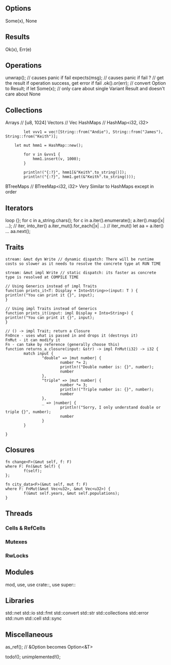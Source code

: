 ## Options

Some(x), None

## Results

Ok(x), Err(e)

## Operations

unwrap(); // causes panic if fail
expects(msg); // causes panic if fail
? // get the result if operation success, get error if fail
.ok().or(err); // convert Option to Result;
if let Some(x); // only care about single Variant Result and doesn't care about None

## Collections

Arrays // [u8, 1024]
Vectors // Vec<i32>
HashMaps // HashMap<i32, i32>

```
        let vvv1 = vec![String::from("Andie"), String::from("James"), String::from("Keith")];

	let mut hmm1 = HashMap::new();

        for v in &vvv1 {
            hmm1.insert(v, 1000);
        }

        println!("{:?}", hmm1[&"Keith".to_string()]);
        println!("{:?}", hmm1.get(&"Keith".to_string()));
```

BTreeMaps // BTreeMap<i32, i32> Very Similar to HashMaps except in order

## Iterators

loop {};
for c in a_string.chars();
for c in a.iter().enumerate();
a.iter().map(|x| ...); // iter, into_iter()
a.iter_mut().for_each(|x| ...) // iter_mut()
let aa = a.iter() ... aa.next();

## Traits

```
stream: &mut dyn Write // dynamic dispatch: There will be runtime costs so slower as it needs to resolve the concrete type at RUN TIME

stream: &mut impl Write // static dispatch: its faster as concrete type is resolved at COMPILE TIME

// Using Generics instead of impl Traits
function prints_it<T: Display + Into<String>>(input: T ) {
println!("You can print it {}", input);
}

// Using impl Traits instead of Generics
function prints_it(input: impl Display + Into<String>) {
println!("You can print it {}", input);
}

// () -> impl Trait; return a Closure
FnOnce - uses what is passed in and drops it (destroys it)
FnMut - it can modify it
Fn - can take by reference (generally choose this)
function returns_a_closure(input: &str) -> impl FnMut(i32) -> i32 {
        match input {
                "double" => |mut number| {
                        number *= 2;
                        println!("Double number is: {}", number);
                        number
                },
                "triple" => |mut number| {
                        number *= 3;
                        println!("Triple number is: {}", number);
                        number
                },
                _ => |number| {
                        println!("Sorry, I only understand double or triple {}", number);
                        number
                }
        }

}

```

## Closures

```
fn change<F>(&mut self, f: F)
where F: Fn(&mut Self) {
        f(self);
};

fn city_data<F>(&mut self, mut f: F)
where F: FnMut(&mut Vec<u32>, &mut Vec<u32>) {
        f(&mut self.years, &mut self.populations);
}
```

## Threads

### Cells & RefCells

### Mutexes

### RwLocks

## Modules

mod, use, use crate::, use super::

## Libraries

std::net
std::io
std::fmt
std::convert
std::str
std::collections
std::error
std::num
std::cell
std::sync

## Miscellaneous

as_ref(); // &Option<T> becomes Option<&T>

todo!();
unimplemented!();
